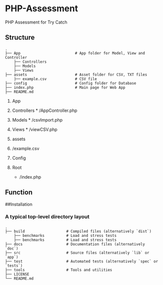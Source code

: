 # PHP-Assessment
PHP Assessment for Try Catch

## Structure

    .
    ├── App                     	# App folder for Model, View and Controller
    	├── Controllers
    	├── Models
    	├── Views
    ├── assets                  	# Asset folder for CSV, TXT files
		├── example.csv				# CSV file
    ├── config                  	# Config folder for Database
    ├── index.php               	# Main page for Web App
    ├── README.md

1. App
  1. Controllers
    * /AppController.php
  2. Models
    * /csvImport.php
  3. Views
    * /viewCSV.php
2. assets
  1. /example.csv
3. Config

4. Root
    * /index.php

## Function

##Installation


### A typical top-level directory layout

    .
    ├── build                   # Compiled files (alternatively `dist`)
        ├── benchmarks          # Load and stress tests
        ├── benchmarks          # Load and stress tests
    ├── docs                    # Documentation files (alternatively `doc`)
    ├── src                     # Source files (alternatively `lib` or `app`)
    ├── test                    # Automated tests (alternatively `spec` or `tests`)
    ├── tools                   # Tools and utilities
    ├── LICENSE
    └── README.md
